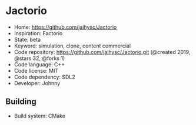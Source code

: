 # Jactorio

- Home: https://github.com/jaihysc/Jactorio
- Inspiration: Factorio
- State: beta
- Keyword: simulation, clone, content commercial
- Code repository: https://github.com/jaihysc/Jactorio.git (@created 2019, @stars 32, @forks 1)
- Code language: C++
- Code license: MIT
- Code dependency: SDL2
- Developer: Johnny

## Building

- Build system: CMake
